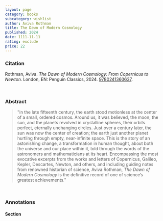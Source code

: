 ```yaml
---
layout: page
category: books
subcategory: wishlist
author: Aviva Rothman
title: The Dawn of Modern Cosmology
published: 2024
date: 1111-11-11
rating: exclude
price: 22
---
```


### Citation

Rothman, Aviva. *The Dawn of Modern Cosmology: From Copernicus to Newton.* London, EN: Penguin Classics, 2024. [9780241360637](https://www.penguinrandomhouse.com/books/743181/the-dawn-of-modern-cosmology-by-translated-and-edited-with-an-introduction-by-aviva-rothman/).

<br>

### Abstract

> "In the late fifteenth century, the earth stood motionless at the center of a small, ordered cosmos. Around us, it was believed, the moon, the sun, and the planets revolved in crystalline spheres, their orbits perfect, eternally unchanging circles. Just over a century later, the sun was now the center of creation; the earth just another planet hurtling through empty, near-infinite space. This is the story of an astonishing change, a transformation in human thought, about both the universe and our place within it, told through the words of the astronomers and mathematicians at its heart. Encompassing the most evocative excerpts from the works and letters of Copernicus, Galileo, Kepler, Descartes, Newton, and others, and including guiding notes from renowned historian of science, Aviva Rothman, *The Dawn of Modern Cosmology* is the definitive record of one of science’s greatest achievements."

<br>

### Annotations

#### Section

<br>
